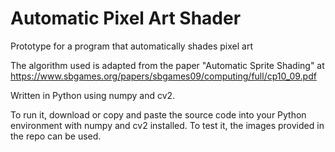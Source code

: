 # **Automatic Pixel Art Shader**

Prototype for a program that automatically shades pixel art

The algorithm used is adapted from the paper "Automatic Sprite Shading" at https://www.sbgames.org/papers/sbgames09/computing/full/cp10_09.pdf

Written in Python using numpy and cv2.

To run it, download or copy and paste the source code into your Python environment with numpy and cv2 installed. 
To test it, the images provided in the repo can be used. 

